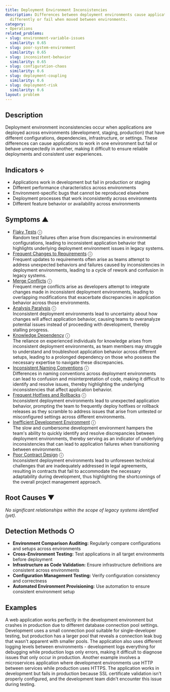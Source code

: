 ```yaml
---
title: Deployment Environment Inconsistencies
description: Differences between deployment environments cause applications to behave
  differently or fail when moved between environments.
category:
- Operations
related_problems:
- slug: environment-variable-issues
  similarity: 0.65
- slug: poor-system-environment
  similarity: 0.65
- slug: inconsistent-behavior
  similarity: 0.65
- slug: configuration-chaos
  similarity: 0.6
- slug: deployment-coupling
  similarity: 0.6
- slug: deployment-risk
  similarity: 0.6
layout: problem
---
```


## Description

Deployment environment inconsistencies occur when applications are deployed across environments (development, staging, production) that have different configurations, dependencies, infrastructure, or settings. These differences can cause applications to work in one environment but fail or behave unexpectedly in another, making it difficult to ensure reliable deployments and consistent user experiences.


## Indicators ⟡

- Applications work in development but fail in production or staging
- Different performance characteristics across environments
- Environment-specific bugs that cannot be reproduced elsewhere
- Deployment processes that work inconsistently across environments
- Different feature behavior or availability across environments


## Symptoms ▲

- [Flaky Tests](flaky-tests.md) <span class="info-tooltip" title="Confidence: 0.454, Strength: 0.761">ⓘ</span>
<br/>  Random test failures often arise from discrepancies in environmental configurations, leading to inconsistent application behavior that highlights underlying deployment environment issues in legacy systems.
- [Frequent Changes to Requirements](frequent-changes-to-requirements.md) <span class="info-tooltip" title="Confidence: 0.440, Strength: 0.649">ⓘ</span>
<br/>  Frequent updates to requirements often arise as teams attempt to address unexpected behaviors and failures caused by inconsistencies in deployment environments, leading to a cycle of rework and confusion in legacy systems.
- [Merge Conflicts](merge-conflicts.md) <span class="info-tooltip" title="Confidence: 0.417, Strength: 0.680">ⓘ</span>
<br/>  Frequent merge conflicts arise as developers attempt to integrate changes made in inconsistent deployment environments, leading to overlapping modifications that exacerbate discrepancies in application behavior across those environments.
- [Analysis Paralysis](analysis-paralysis.md) <span class="info-tooltip" title="Confidence: 0.384, Strength: 0.772">ⓘ</span>
<br/>  Inconsistent deployment environments lead to uncertainty about how changes will affect application behavior, causing teams to overanalyze potential issues instead of proceeding with development, thereby stalling progress.
- [Knowledge Dependency](knowledge-dependency.md) <span class="info-tooltip" title="Confidence: 0.344, Strength: 0.791">ⓘ</span>
<br/>  The reliance on experienced individuals for knowledge arises from inconsistent deployment environments, as team members may struggle to understand and troubleshoot application behavior across different setups, leading to a prolonged dependency on those who possess the necessary expertise to navigate these discrepancies.
- [Inconsistent Naming Conventions](inconsistent-naming-conventions.md) <span class="info-tooltip" title="Confidence: 0.339, Strength: 0.670">ⓘ</span>
<br/>  Differences in naming conventions across deployment environments can lead to confusion and misinterpretation of code, making it difficult to identify and resolve issues, thereby highlighting the underlying inconsistencies that affect application behavior.
- [Frequent Hotfixes and Rollbacks](frequent-hotfixes-and-rollbacks.md) <span class="info-tooltip" title="Confidence: 0.321, Strength: 0.653">ⓘ</span>
<br/>  Inconsistent deployment environments lead to unexpected application behavior, prompting the team to frequently deploy hotfixes or rollback releases as they scramble to address issues that arise from untested or misconfigured settings across different environments.
- [Inefficient Development Environment](inefficient-development-environment.md) <span class="info-tooltip" title="Confidence: 0.309, Strength: 0.687">ⓘ</span>
<br/>  The slow and cumbersome development environment hampers the team's ability to quickly identify and resolve discrepancies between deployment environments, thereby serving as an indicator of underlying inconsistencies that can lead to application failures when transitioning between environments.
- [Poor Contract Design](poor-contract-design.md) <span class="info-tooltip" title="Confidence: 0.307, Strength: 0.782">ⓘ</span>
<br/>  Inconsistent deployment environments lead to unforeseen technical challenges that are inadequately addressed in legal agreements, resulting in contracts that fail to accommodate the necessary adaptability during development, thus highlighting the shortcomings of the overall project management approach.

## Root Causes ▼

*No significant relationships within the scope of legacy systems identified (yet).*

## Detection Methods ○

- **Environment Comparison Auditing:** Regularly compare configurations and setups across environments
- **Cross-Environment Testing:** Test applications in all target environments before deployment
- **Infrastructure as Code Validation:** Ensure infrastructure definitions are consistent across environments
- **Configuration Management Testing:** Verify configuration consistency and correctness
- **Automated Environment Provisioning:** Use automation to ensure consistent environment setup


## Examples

A web application works perfectly in the development environment but crashes in production due to different database connection pool settings. Development uses a small connection pool suitable for single-developer testing, but production has a larger pool that reveals a connection leak bug that wasn't apparent with smaller pools. The application also uses different logging levels between environments - development logs everything for debugging while production logs only errors, making it difficult to diagnose issues that only occur in production. Another example involves a microservices application where development environments use HTTP between services while production uses HTTPS. The application works in development but fails in production because SSL certificate validation isn't properly configured, and the development team didn't encounter this issue during testing.
